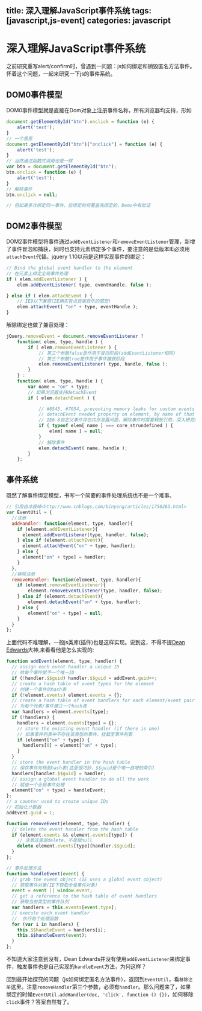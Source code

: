 title: 深入理解JavaScript事件系统
tags: [javascript,js-event]
categories: javascript
---

# 深入理解JavaScript事件系统
之前研究重写alert/confirm时，曾遇到一问题：js如何绑定和销毁匿名方法事件。怀着这个问题，一起来研究一下js的事件系统。

## DOM0事件模型
DOM0事件模型就是直接在Dom对象上注册事件名称，所有浏览器均支持，形如
```javascript
document.getElementById("btn").onclick = function (e) {
    alert('test');
}
// 一个意思
document.getElementById("btn")["onclick"] = function (e) {
    alert('test');
}
// 当然通过函数式调用也是一样
var btn = document.getElementById("btn");
btn.onclick = function (e) {
    alert('test');
}
// 解除事件
btn.onclick = null;

// 但如果多次绑定同一事件，后绑定的将覆盖先绑定的，Demo中有验证

```

## DOM2事件模型
DOM2事件模型将事件通过`addEventListener`和`removeEventListener`管理，新增了事件冒泡和捕获，同时也支持元素绑定多个事件，要注意的是低版本IE必须用`attachEvent`代替。jquery 1.10以前是这样实现事件的绑定：

```javascript
// Bind the global event handler to the element
// 在元素上绑定全局事件处理
if ( elem.addEventListener ) {
    elem.addEventListener( type, eventHandle, false );

} else if ( elem.attachEvent ) {
    // IE9以下兼容(IE确实有点自娱自乐的感觉)
    elem.attachEvent( "on" + type, eventHandle );
}
```

解除绑定也做了兼容处理：

```javascript
jQuery.removeEvent = document.removeEventListener ?
    function( elem, type, handle ) {
        if ( elem.removeEventListener ) {
            // 第三个参数false是作用于冒泡阶段(addEventListener相同)
            // 第三个参数true是作用于事件捕获阶段
            elem.removeEventListener( type, handle, false );
        }
    } :
    function( elem, type, handle ) {
        var name = "on" + type;
        // 如果浏览器支持detachEvent
        if ( elem.detachEvent ) {

            // #8545, #7054, preventing memory leaks for custom events in IE6-8
            // detachEvent needed property on element, by name of that event, to properly expose it to GC
            // IE6-8自定义事件存在内存泄露问题，解除事件时需要释放引用，深入研究内存泄露(http://www.cnblogs.com/fsjohnhuang/p/4455822.html)
            if ( typeof elem[ name ] === core_strundefined ) {
                elem[ name ] = null;
            }
            // 解除事件
            elem.detachEvent( name, handle );
        }
    };
```

## 事件系统
既然了解事件绑定模型，书写一个简要的事件处理系统也不是一个难事。
```javascript
// 引用自冰极峰<http://www.cnblogs.com/binyong/articles/1750263.html>
var EventUtil = {
  //注册
  addHandler: function(element, type, handler){
    if (element.addEventListener){
      element.addEventListener(type, handler, false);
    } else if (element.attachEvent){
      element.attachEvent("on" + type, handler);
    } else {
      element["on" + type] = handler;
    }
  },
  //移除注册
  removeHandler: function(element, type, handler){
    if (element.removeEventListener){
        element.removeEventListener(type, handler, false);
    } else if (element.detachEvent){
        element.detachEvent("on" + type, handler);
    } else {
        element["on" + type] = null;
    }
  }
};
```

上面代码不难理解，一般js类库(插件)也是这样实现。说到这，不得不提[Dean Edwards](http://dean.edwards.name/weblog/2005/10/add-event/)大神,来看看他是怎么实现的:

```javascript
function addEvent(element, type, handler) {
  // assign each event handler a unique ID
  // 给每个事件赋予一个唯一ID
  if (!handler.$$guid) handler.$$guid = addEvent.guid++;
  // create a hash table of event types for the element
  // 创建一个事件的hash表
  if (!element.events) element.events = {};
  // create a hash table of event handlers for each element/event pair
  // 为每个元素/事件建立一个hash表
  var handlers = element.events[type];
  if (!handlers) {
    handlers = element.events[type] = {};
    // store the existing event handler (if there is one)
    // 如果事件列表中不存在该类型的事件，挂载至事件列表
    if (element["on" + type]) {
      handlers[0] = element["on" + type];
    }
  }
  // store the event handler in the hash table
  // 保存事件句柄到hash表(这里很巧妙，$$guid是个唯一自增的索引)
  handlers[handler.$$guid] = handler;
  // assign a global event handler to do all the work
  // 赋值一个全局事件处理
  element["on" + type] = handleEvent;
};
// a counter used to create unique IDs
// 初始化计数器
addEvent.guid = 1;

function removeEvent(element, type, handler) {
  // delete the event handler from the hash table
  if (element.events && element.events[type]) {
    // 注意这里是delete，不是赋null
    delete element.events[type][handler.$$guid];
  }
};

// 事件处理方法
function handleEvent(event) {
  // grab the event object (IE uses a global event object)
  // 获取事件对象(IE下获取全局事件对象)
  event = event || window.event;
  // get a reference to the hash table of event handlers
  // 获取当前类型的事件队列
  var handlers = this.events[event.type];
  // execute each event handler
  //  执行每个处理函数
  for (var i in handlers) {
    this.$$handleEvent = handlers[i];
    this.$$handleEvent(event);
  }
};
```

不知道大家注意到没有，Dean Edwards并没有使用`addEventListener`来绑定事件，触发事件也是自己实现的`handleEvent`方法，为何这样？

回到最开始探究的问题（js如何绑定匿名方法事件），返回到`EventUtil`，看`移除注册`这里。注意`removeHandler`第三个参数，必须有`handler`。那么问题来了，如果绑定的时候`EventUtil.addHandler(doc, 'click', function () {})`，如何移除`click`事件？答案自然有了。